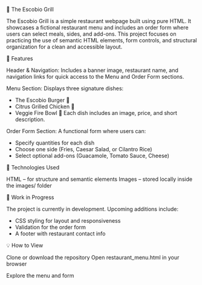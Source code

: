🍔 The Escobio Grill

The Escobio Grill is a simple restaurant webpage built using pure HTML. It showcases a fictional restaurant menu and includes an order form where users can select meals, sides, and add-ons.
This project focuses on practicing the use of semantic HTML elements, form controls, and structural organization for a clean and accessible layout.

🧱 Features

Header & Navigation:
Includes a banner image, restaurant name, and navigation links for quick access to the Menu and Order Form sections.

Menu Section:
Displays three signature dishes:
* The Escobio Burger 🍔
* Citrus Grilled Chicken 🍗
* Veggie Fire Bowl 🥗
Each dish includes an image, price, and short description.

Order Form Section:
A functional form where users can:
 - Specify quantities for each dish
 - Choose one side (Fries, Caesar Salad, or Cilantro Rice)
 - Select optional add-ons (Guacamole, Tomato Sauce, Cheese)

🧩 Technologies Used

HTML – for structure and semantic elements
Images – stored locally inside the images/ folder

🚧 Work in Progress

The project is currently in development.
Upcoming additions include:
 * CSS styling for layout and responsiveness
 * Validation for the order form
 * A footer with restaurant contact info

💡 How to View

Clone or download the repository
Open restaurant_menu.html in your browser

Explore the menu and form
